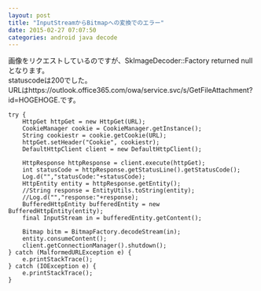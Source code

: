 ```yaml
---
layout: post
title: "InputStreamからBitmapへの変換でのエラー"
date: 2015-02-27 07:07:50
categories: android java decode
---
```

<p>画像をリクエストしているのですが、SkImageDecoder::Factory returned nullとなります。<br>
statuscodeは200でした。<br>
URLはhttps://outlook.office365.com/owa/service.svc/s/GetFileAttachment?id=HOGEHOGE.です。</p>

<pre><code>try {
    HttpGet httpGet = new HttpGet(URL);
    CookieManager cookie = CookieManager.getInstance();
    String cookiestr = cookie.getCookie(URL);
    httpGet.setHeader("Cookie", cookiestr);
    DefaultHttpClient client = new DefaultHttpClient();

    HttpResponse httpResponse = client.execute(httpGet);
    int statusCode = httpResponse.getStatusLine().getStatusCode();
    Log.d("","statusCode:"+statusCode);
    HttpEntity entity = httpResponse.getEntity();
    //String response = EntityUtils.toString(entity);
    //Log.d("","response:"+response);
    BufferedHttpEntity bufferedEntity = new BufferedHttpEntity(entity);
    final InputStream in = bufferedEntity.getContent();

    Bitmap bitm = BitmapFactory.decodeStream(in); 
    entity.consumeContent();
    client.getConnectionManager().shutdown();
} catch (MalformedURLException e) {
    e.printStackTrace();
} catch (IOException e) {
    e.printStackTrace();
}
</code></pre>
